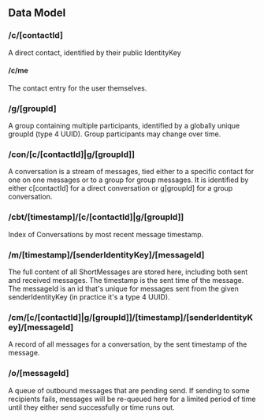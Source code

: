 ## Data Model

### /c/[contactId]
A direct contact, identified by their public IdentityKey

#### /c/me
The contact entry for the user themselves.

### /g/[groupId]
A group containing multiple participants, identified by a globally unique groupId (type 4 UUID).
Group participants may change over time.

### /con/[c/[contactId]|g/[groupId]]
A conversation is a stream of messages, tied either to a specific contact for one on one messages or
to a group for group messages. It is identified by either c[contactId] for a direct conversation or
g[groupId] for a group conversation.

### /cbt/[timestamp]/[c/[contactId]|g/[groupId]]
Index of Conversations by most recent message timestamp.

### /m/[timestamp]/[senderIdentityKey]/[messageId]
The full content of all ShortMessages are stored here, including both sent and received messages.
The timestamp is the sent time of the message. The messageId is an id that's unique for messages
sent from the given senderIdentityKey (in practice it's a type 4 UUID).

### /cm/[c/[contactId]|g/[groupId]]/[timestamp]/[senderIdentityKey]/[messageId]
A record of all messages for a conversation, by the sent timestamp of the message.

### /o/[messageId]
A queue of outbound messages that are pending send. If sending to some recipients fails, messages
will be re-queued here for a limited period of time until they either send successfully or time
runs out.